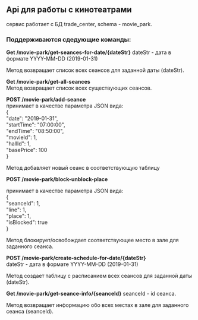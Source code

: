 ## Api для работы с кинотеатрами  
  
сервис работает с БД trade_center, schema - movie_park.  
  
### Поддерживаются сдедующие команды:  
  
**Get /movie-park/get-seances-for-date/{dateStr}** 
dateStr - дата в формате YYYY-MM-DD (2019-01-31)  
 
Метод возвращает список всех сеансов для заданной даты (dateStr).
  
**Get /movie-park/get-all-seances**  
Метод возвращает список всех существующих сеансов.  
  
**POST /movie-park/add-seance**  
принимает в качестве параметра JSON вида:  
{  
	"date": "2019-01-31",  
	"startTime": "07:00:00",  
	"endTime": "08:50:00",  
	"movieId": 1,  
	"hallId": 1,  
	"basePrice": 100  
}  
  
Метод добавляет новый сеанс в соответствующую таблицу  

**POST /movie-park/block-unblock-place**  

принимает в качестве параметра JSON вида:  
{  
	"seanceId": 1,  
	"line": 1,  
	"place": 1,  
	"isBlocked": true  
}
  
Метод блокирует/освобождает соответствующее место в зале для заданного сеанса.  
  
  
**POST /movie-park/create-schedule-for-date/{dateStr}**  
dateStr - дата в формате YYYY-MM-DD (2019-01-31)  
  
Метод создает таблицу с расписанием всех сеансов для заданной даты (dateStr).  
  
**Get /movie-park/get-seance-info/{seanceId}**
seanceId - id сеанса.

Метод возвращает информацию обо всех местах в зале для заданного сеанса (seanceId).
